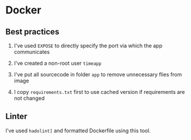 # Docker

## Best practices

1. I've used `EXPOSE` to directly specify the port via which the app communicates

2. I've created a non-root user `timeapp`

3. I've put all sourcecode in folder `app` to remove unnecessary flies from image

4. I  copy `requirements.txt` first to use cached version if requirements are not changed

## Linter

I've used `hadolint]` and formatted Dockerfile using this tool.